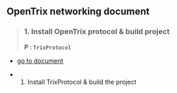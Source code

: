 ## OpenTrix networking document

> ### 1. Install OpenTrix protocol & build project
> **P : `TrixProtocol`**
* [go to document](TrixProtocolSetup1.md)

* 1. Install TrixProtocol & build the project
